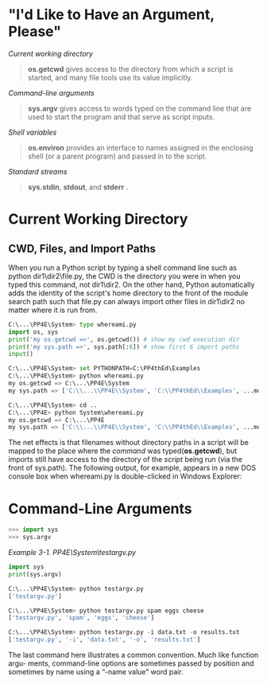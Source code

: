 # "I'd Like to Have an Argument, Please"
*Current working directory*
> **os.getcwd** gives access to the directory from which a script is started, and many file tools use its value implicitly.

*Command-line arguments*
> **sys.argv** gives access to words typed on the command line that are used to start the program and that serve as script inputs.

*Shell variables*
> **os.environ** provides an interface to names assigned in the enclosing shell (or a parent program) and passed in to the script.

*Standard streams*
> **sys.stdin**, **stdout**, and **stderr** .

# Current Working Directory
## CWD, Files, and Import Paths
When you run a Python script by typing a shell command line such as python dir1\dir2\file.py, the CWD is the directory you were in when you typed this command, not dir1\dir2. On the other hand, Python automatically adds the identity of the script's home directory to the front of the module search path such that file.py can always import other files in dir1\dir2 no matter where it is run from.
```python
C:\...\PP4E\System> type whereami.py
import os, sys
print('my os.getcwd =>', os.getcwd()) # show my cwd execution dir
print('my sys.path =>', sys.path[:6]) # show first 6 import paths
input()
```
```python
C:\...\PP4E\System> set PYTHONPATH=C:\PP4thEd\Examples
C:\...\PP4E\System> python whereami.py
my os.getcwd => C:\...\PP4E\System
my sys.path => ['C:\\...\\PP4E\\System', 'C:\\PP4thEd\\Examples', ...more... ]
```
```python
C:\...\PP4E\System> cd ..
C:\...\PP4E> python System\whereami.py
my os.getcwd => C:\...\PP4E
my sys.path => ['C:\\...\\PP4E\\System', 'C:\\PP4thEd\\Examples', ...more... ]
```
The net effects is that filenames without directory paths in a script will be mapped to the place where the *command* was typed(**os.getcwd**), but imports still have access to the directory of the *script* being run (via the front of sys.path). The following output, for example, appears in a new DOS console box when whereami.py is double-clicked in Windows Explorer:
# Command-Line Arguments
```python
>>> import sys
>>> sys.argv
```
*Example 3-1. PP4E\System\testargv.py*
```python
import sys
print(sys.argv)
```
```python
C:\...\PP4E\System> python testargv.py
['testargv.py']

C:\...\PP4E\System> python testargv.py spam eggs cheese
['testargv.py', 'spam', 'eggs', 'cheese']

C:\...\PP4E\System> python testargv.py -i data.txt -o results.txt
['testargv.py', '-i', 'data.txt', '-o', 'results.txt']
```
The last command here illustrates a common convention. Much like function argu- ments, command-line options are sometimes passed by position and sometimes by name using a “-name value” word pair.
